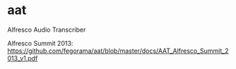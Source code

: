 aat
===

Alfresco Audio Transcriber

Alfresco Summit 2013: https://github.com/fegorama/aat/blob/master/docs/AAT_Alfresco_Summit_2013_v1.pdf
